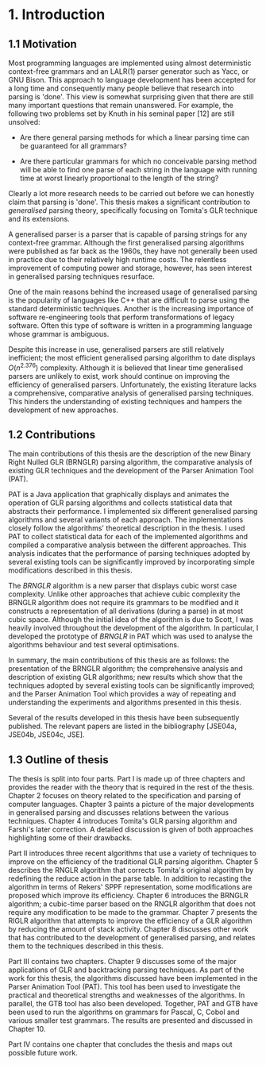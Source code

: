# 1. Introduction
## 1.1 Motivation

Most programming languages are implemented using almost deterministic context-free grammars and an LALR(1) parser generator such as Yacc, or GNU Bison. This approach to language development has been accepted for a long time and consequently many people believe that research into parsing is 'done'. This view is somewhat surprising given that there are still many important questions that remain unanswered. For example, the following two problems set by Knuth in his seminal paper [12] are still unsolved:

- Are there general parsing methods for which a linear parsing time can be guaranteed for all grammars? 

- Are there particular grammars for which no conceivable parsing method will be able to find one parse of each string in the language with running time at worst linearly proportional to the length of the string?

Clearly a lot more research needs to be carried out before we can honestly claim that parsing is 'done'. This thesis makes a significant contribution to _generalised_ parsing theory, specifically focusing on Tomita's GLR technique and its extensions.

A generalised parser is a parser that is capable of parsing strings for any context-free grammar. Although the first generalised parsing algorithms were published as far back as the 1960s, they have not generally been used in practice due to their relatively high runtime costs. The relentless improvement of computing power and storage, however, has seen interest in generalised parsing techniques resurface.

One of the main reasons behind the increased usage of generalised parsing is the popularity of languages like C++ that are difficult to parse using the standard deterministic techniques. Another is the increasing importance of software re-engineering tools that perform transformations of legacy software. Often this type of software is written in a programming language whose grammar is ambiguous.

Despite this increase in use, generalised parsers are still relatively inefficient; the most efficient generalised parsing algorithm to date displays $O(n^{2.376})$ complexity. Although it is believed that linear time generalised parsers are unlikely to exist, work should continue on improving the efficiency of generalised parsers. Unfortunately, the existing literature lacks a comprehensive, comparative analysis of generalised parsing techniques. This hinders the understanding of existing techniques and hampers the development of new approaches.

## 1.2 Contributions

The main contributions of this thesis are the description of the new Binary Right Nulled GLR (BRNGLR) parsing algorithm, the comparative analysis of existing GLR techniques and the development of the Parser Animation Tool (PAT).

PAT is a Java application that graphically displays and animates the operation of GLR parsing algorithms and collects statistical data that abstracts their performance. I implemented six different generalised parsing algorithms and several variants of each approach. The implementations closely follow the algorithms' theoretical description in the thesis. I used PAT to collect statistical data for each of the implemented algorithms and compiled a comparative analysis between the different approaches. This analysis indicates that the performance of parsing techniques adopted by several existing tools can be significantly improved by incorporating simple modifications described in this thesis.

The _BRNGLR_ algorithm is a new parser that displays cubic worst case complexity. Unlike other approaches that achieve cubic complexity the BRNGLR algorithm does not require its grammars to be modified and it constructs a representation of all derivations (during a parse) in at most cubic space. Although the initial idea of the algorithm is due to Scott, I was heavily involved throughout the development of the algorithm. In particular, I developed the prototype of _BRNGLR_ in PAT which was used to analyse the algorithms behaviour and test several optimisations.

In summary, the main contributions of this thesis are as follows: the presentation of the BRNGLR algorithm; the comprehensive analysis and description of existing GLR algorithms; new results which show that the techniques adopted by several existing tools can be significantly improved; and the Parser Animation Tool which provides a way of repeating and understanding the experiments and algorithms presented in this thesis.

Several of the results developed in this thesis have been subsequently published. The relevant papers are listed in the bibliography [JSE04a, JSE04b, JSE04c, JSE].

## 1.3 Outline of thesis

The thesis is split into four parts. Part I is made up of three chapters and provides the reader with the theory that is required in the rest of the thesis. Chapter 2 focuses on theory related to the specification and parsing of computer languages. Chapter 3 paints a picture of the major developments in generalised parsing and discusses relations between the various techniques. Chapter 4 introduces Tomita's GLR parsing algorithm and Farshi's later correction. A detailed discussion is given of both approaches highlighting some of their drawbacks.

Part II introduces three recent algorithms that use a variety of techniques to improve on the efficiency of the traditional GLR parsing algorithm. Chapter 5 describes the RNGLR algorithm that corrects Tomita's original algorithm by redefining the reduce action in the parse table. In addition to recasting the algorithm in terms of Rekers' SPPF representation, some modifications are proposed which improve its efficiency. Chapter 6 introduces the BRNGLR algorithm; a cubic-time parser based on the RNGLR algorithm that does not require any modification to be made to the grammar. Chapter 7 presents the RIGLR algorithm that attempts to improve the efficiency of a GLR algorithm by reducing the amount of stack activity. Chapter 8 discusses other work that has contributed to the development of generalised parsing, and relates them to the techniques described in this thesis.

Part III contains two chapters. Chapter 9 discusses some of the major applications of GLR and backtracking parsing techniques. As part of the work for this thesis, the algorithms discussed have been implemented in the Parser Animation Tool (PAT). This tool has been used to investigate the practical and theoretical strengths and weaknesses of the algorithms. In parallel, the GTB tool has also been developed. Together, PAT and GTB have been used to run the algorithms on grammars for Pascal, C, Cobol and various smaller test grammars. The results are presented and discussed in Chapter 10.

Part IV contains one chapter that concludes the thesis and maps out possible future work.